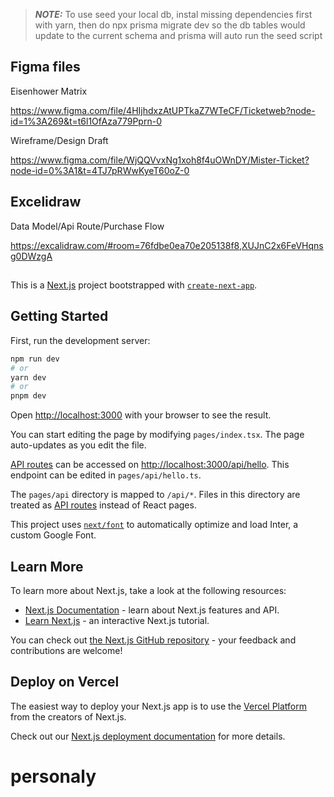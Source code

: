 > **_NOTE:_**  To use seed your local db, instal missing dependencies first with yarn, then do npx prisma migrate dev so the db tables would update to the current schema and prisma will auto run the seed script

## Figma files

Eisenhower Matrix

https://www.figma.com/file/4HIjhdxzAtUPTkaZ7WTeCF/Ticketweb?node-id=1%3A269&t=t6l1OfAza779Pprn-0


Wireframe/Design Draft

https://www.figma.com/file/WjQQVvxNg1xoh8f4uOWnDY/Mister-Ticket?node-id=0%3A1&t=4TJ7pRWwKyeT60oZ-0

## Excelidraw

Data Model/Api Route/Purchase Flow

https://excalidraw.com/#room=76fdbe0ea70e205138f8,XUJnC2x6FeVHqnsg0DWzgA


##




This is a [Next.js](https://nextjs.org/) project bootstrapped with [`create-next-app`](https://github.com/vercel/next.js/tree/canary/packages/create-next-app).

## Getting Started

First, run the development server:

```bash
npm run dev
# or
yarn dev
# or
pnpm dev
```

Open [http://localhost:3000](http://localhost:3000) with your browser to see the result.

You can start editing the page by modifying `pages/index.tsx`. The page auto-updates as you edit the file.

[API routes](https://nextjs.org/docs/api-routes/introduction) can be accessed on [http://localhost:3000/api/hello](http://localhost:3000/api/hello). This endpoint can be edited in `pages/api/hello.ts`.

The `pages/api` directory is mapped to `/api/*`. Files in this directory are treated as [API routes](https://nextjs.org/docs/api-routes/introduction) instead of React pages.

This project uses [`next/font`](https://nextjs.org/docs/basic-features/font-optimization) to automatically optimize and load Inter, a custom Google Font.

## Learn More

To learn more about Next.js, take a look at the following resources:

- [Next.js Documentation](https://nextjs.org/docs) - learn about Next.js features and API.
- [Learn Next.js](https://nextjs.org/learn) - an interactive Next.js tutorial.

You can check out [the Next.js GitHub repository](https://github.com/vercel/next.js/) - your feedback and contributions are welcome!

## Deploy on Vercel

The easiest way to deploy your Next.js app is to use the [Vercel Platform](https://vercel.com/new?utm_medium=default-template&filter=next.js&utm_source=create-next-app&utm_campaign=create-next-app-readme) from the creators of Next.js.

Check out our [Next.js deployment documentation](https://nextjs.org/docs/deployment) for more details.
# personaly
